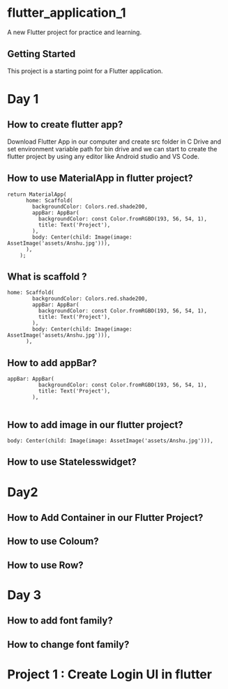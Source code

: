 # flutter_application_1

A new Flutter project for practice and learning.

## Getting Started

This project is a starting point for a Flutter application.

# Day 1

## How to create flutter app?
Download Flutter App in our computer and create src folder in C Drive and set environment variable path for bin drive and we can start to create the flutter project by using any editor like Android studio and VS Code.

## How to use MaterialApp in flutter project?

```
return MaterialApp(
      home: Scaffold(
        backgroundColor: Colors.red.shade200,
        appBar: AppBar(
          backgroundColor: const Color.fromRGBO(193, 56, 54, 1),
          title: Text('Project'),
        ),
        body: Center(child: Image(image: AssetImage('assets/Anshu.jpg'))),
      ),
    );
```


## What is scaffold ?
```
home: Scaffold(
        backgroundColor: Colors.red.shade200,
        appBar: AppBar(
          backgroundColor: const Color.fromRGBO(193, 56, 54, 1),
          title: Text('Project'),
        ),
        body: Center(child: Image(image: AssetImage('assets/Anshu.jpg'))),
      ),
```
## How to add appBar?
```
appBar: AppBar(
          backgroundColor: const Color.fromRGBO(193, 56, 54, 1),
          title: Text('Project'),
        ),
      
```

## How to add image in our flutter project?
```
body: Center(child: Image(image: AssetImage('assets/Anshu.jpg'))),
```

## How to use Statelesswidget?

# Day2

## How to Add Container in our Flutter Project?

## How to use Coloum?

## How to use Row?

# Day 3

## How to add font family?

## How to change font family?

# Project 1 : Create Login UI in flutter